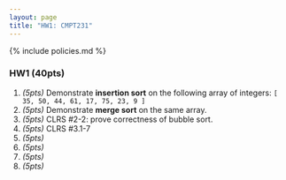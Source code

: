 ```yaml
---
layout: page
title: "HW1: CMPT231"
---
```


{% include policies.md %}

### HW1 (40pts)
1. *(5pts)* Demonstrate **insertion sort** on the following array of integers:
`[ 35, 50, 44, 61, 17, 75, 23, 9 ]`
2. *(5pts)* Demonstrate **merge sort** on the same array.
3. *(5pts)* CLRS #2-2: prove correctness of bubble sort.
4. *(5pts)* CLRS #3.1-7
5. *(5pts)*
6. *(5pts)*
7. *(5pts)*
8. *(5pts)*
